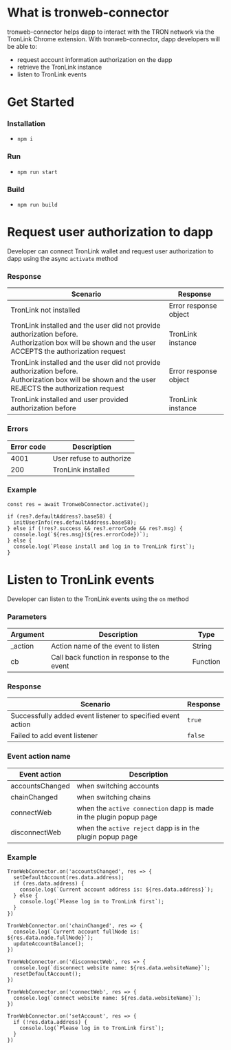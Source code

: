 # What is tronweb-connector

tronweb-connector helps dapp to interact with the TRON network via the TronLink Chrome extension. With tronweb-connector, dapp developers will be able to:

- request account information authorization on the dapp
- retrieve the TronLink instance
- listen to TronLink events

# Get Started

### Installation

- `npm i`

### Run

- `npm run start`

### Build

- `npm run build`


# Request user authorization to dapp

Developer can connect TronLink wallet and request user authorization to dapp using the async `activate` method


### Response

| Scenario | Response |
| ----------- | ----------- |
| TronLink not installed | Error response object |
| TronLink installed and the user did not provide authorization before. <br />Authorization box will be shown and the user ACCEPTS the authorization request | TronLink instance |
| TronLink installed and the user did not provide authorization before. <br />Authorization box will be shown and the user REJECTS the authorization request | Error response object |
| TronLink installed and user provided authorization before | TronLink instance |

### Errors

| Error code | Description |
| ----------- | ----------- |
| 4001 | User refuse to authorize |
| 200 | TronLink installed |

### Example

```
const res = await TronwebConnector.activate();

if (res?.defaultAddress?.base58) {
  initUserInfo(res.defaultAddress.base58);
} else if (!res?.success && res?.errorCode && res?.msg) {
  console.log(`${res.msg}(${res.errorCode})`);
} else {
  console.log(`Please install and log in to TronLink first`);
}
```

# Listen to TronLink events

Developer can listen to the TronLink events using the `on` method

### Parameters

| Argument | Description | Type |
| ----------- | ----------- | ----------- | 
| _action | Action name of the event to listen | String |
| cb | Call back function in response to the event | Function |

### Response

| Scenario | Response |
| ----------- | ----------- |
| Successfully added event listener to specified event action | `true` |
| Failed to add event listener | `false` |

### Event action name

| Event action | Description |
| ----------- | ----------- |
| accountsChanged | when switching accounts |
| chainChanged | when switching chains |
| connectWeb | when the `active connection` dapp is made in the plugin popup page |
| disconnectWeb | when the `active reject` dapp is in the plugin popup page |

### Example
```
TronWebConnector.on('accountsChanged', res => {
  setDefaultAccount(res.data.address);
  if (res.data.address) {
    console.log(`Current account address is: ${res.data.address}`);
  } else {
    console.log(`Please log in to TronLink first`);
  }
})

TronWebConnector.on('chainChanged', res => {
  console.log(`Current account fullNode is: ${res.data.node.fullNode}`);
  updateAccountBalance();
})

TronWebConnector.on('disconnectWeb', res => {
  console.log(`disconnect website name: ${res.data.websiteName}`);
  resetDefaultAccount();
})

TronWebConnector.on('connectWeb', res => {
  console.log(`connect website name: ${res.data.websiteName}`);
})

TronWebConnector.on('setAccount', res => {
  if (!res.data.address) {
    console.log(`Please log in to TronLink first`);
  }
})
```